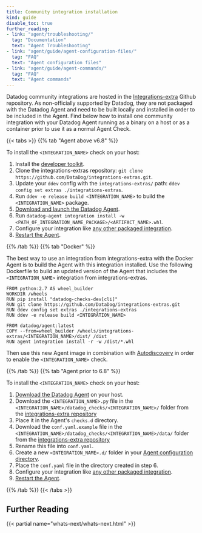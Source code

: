 ```yaml
---
title: Community integration installation
kind: guide
disable_toc: true
further_reading:
- link: "agent/troubleshooting/"
  tag: "Documentation"
  text: "Agent Troubleshooting"
- link: "agent/guide/agent-configuration-files/"
  tag: "FAQ"
  text: "Agent configuration files"
- link: "agent/guide/agent-commands/"
  tag: "FAQ"
  text: "Agent commands"
---
```


Datadog community integrations are hosted in the [Integrations-extra][1] Github repository. As non-officially supported by Datadog, they are not packaged with the Datadog Agent and need to be built locally and installed in order to be included in the Agent. Find below how to install one community integration with your Datadog Agent running as a binary on a host or as a container prior to use it as a normal Agent Check.

{{< tabs >}}
{{% tab "Agent above v6.8" %}}

To install the `<INTEGRATION_NAME>` check on your host:

1. Install the [developer toolkit][1].
2. Clone the integrations-extras repository: `git clone https://github.com/DataDog/integrations-extras.git`.
3. Update your `ddev` config with the `integrations-extras/` path: `ddev config set extras ./integrations-extras`.
4. Run `ddev -e release build <INTEGRATION_NAME>` to build the `<INTEGRATION_NAME>` package.
5. [Download and launch the Datadog Agent][2].
6. Run `datadog-agent integration install -w <PATH_OF_INTEGRATION_NAME_PACKAGE>/<ARTIFACT_NAME>.whl`.
7. Configure your integration like [any other packaged integration][3].
8. [Restart the Agent][4].

[1]: https://docs.datadoghq.com/developers/integrations/new_check_howto/#developer-toolkit
[2]: https://app.datadoghq.com/account/settings#agent
[3]: /getting_started/integrations
[4]: /agent/guide/agent-commands/?tab=agentv6#restart-the-agent
{{% /tab %}}
{{% tab "Docker" %}}

The best way to use an integration from integrations-extra with the Docker Agent is to build the Agent with this integration installed. Use the following Dockerfile to build an updated version of the Agent that includes the `<INTEGRATION_NAME>` integration from integrations-extras.

```
FROM python:2.7 AS wheel_builder
WORKDIR /wheels
RUN pip install "datadog-checks-dev[cli]"
RUN git clone https://github.com/DataDog/integrations-extras.git
RUN ddev config set extras ./integrations-extras
RUN ddev -e release build <INTEGRATION_NAME>

FROM datadog/agent:latest
COPY --from=wheel_builder /wheels/integrations-extras/<INTEGRATION_NAME>/dist/ /dist
RUN agent integration install -r -w /dist/*.whl
```

Then use this new Agent image in combination with [Autodiscovery][1] in order to enable the `<INTEGRATION_NAME>` check.

[1]: agent/autodiscovery
{{% /tab %}}
{{% tab "Agent prior to 6.8" %}}

To install the `<INTEGRATION_NAME>` check on your host:

1. [Download the Datadog Agent][1] on your host.
2. Download the `<INTEGRATION_NAME>.py` file in the `<INTEGRATION_NAME>/datadog_checks/<INTEGRATION_NAME>/` folder from the [integrations-extra repository][2]
3. Place it in the Agent's `checks.d` directory.
4. Download the `conf.yaml.example` file in the `<INTEGRATION_NAME>/datadog_checks/<INTEGRATION_NAME>/data/` folder from the [integrations-extra repository][2]
5. Rename this file into `conf.yaml`.
6. Create a new `<INTEGRATION_NAME>.d/` folder in your [Agent configuration directory][3].
7. Place the `conf.yaml` file in the directory created in step 6.
8. Configure your integration like [any other packaged integration][4].
9. [Restart the Agent][5].

[1]: https://app.datadoghq.com/account/settings#agent
[2]: https://github.com/DataDog/integrations-extras
[3]: https://docs.datadoghq.com/agent/guide/agent-configuration-files/?tab=agentv6#agent-configuration-directory
[4]: /getting_started/integrations
[5]: /agent/guide/agent-commands/?tab=agentv6#restart-the-agent
{{% /tab %}}
{{< /tabs >}}

## Further Reading

{{< partial name="whats-next/whats-next.html" >}}

[1]: https://github.com/DataDog/integrations-extras
